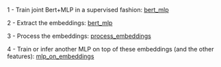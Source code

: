 1 - Train joint Bert+MLP in a supervised fashion: [bert_mlp](https://github.com/layer6ai-labs/RecSys2020/tree/master/python/supervised_bert_model/bert_mlp) 

2 - Extract the embeddings: [bert_mlp](https://github.com/layer6ai-labs/RecSys2020/tree/master/python/supervised_bert_model/bert_mlp)

3 - Process the embeddings: [process_embeddings](https://github.com/layer6ai-labs/RecSys2020/tree/master/python/supervised_bert_model/process_embeddings)

4 - Train or infer another MLP on top of these embeddings (and the other features): [mlp_on_embeddings](https://github.com/layer6ai-labs/RecSys2020/tree/master/python/supervised_bert_model/mlp_on_embeddings)
